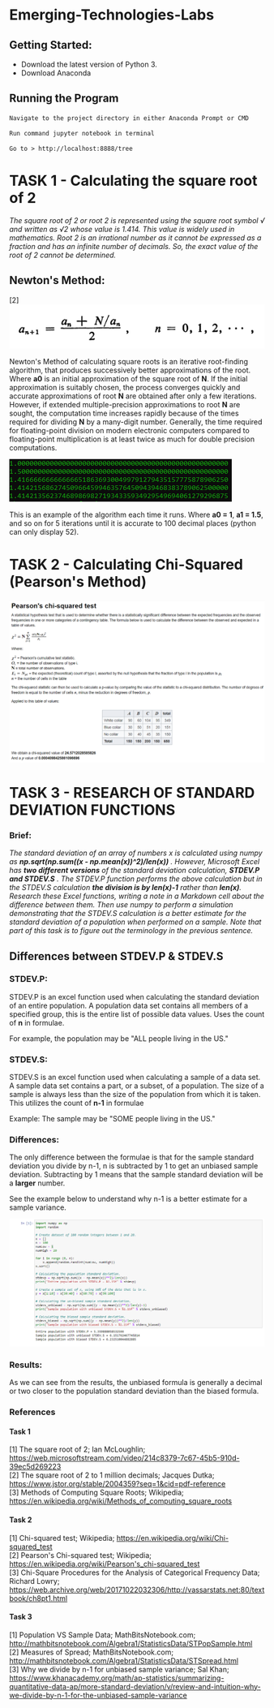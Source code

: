 # Emerging-Technologies-Labs

## Getting Started:
* Download the latest version of Python 3.
* Download Anaconda

## Running the Program
```
Navigate to the project directory in either Anaconda Prompt or CMD
```
```
Run command jupyter notebook in terminal
```
```
Go to > http://localhost:8888/tree
```

# TASK 1 - Calculating the square root of 2

*The square root of 2 or root 2 is represented using the square root symbol √ and written as √2 whose value is 1.414. This value is widely used in mathematics. Root 2 is an irrational number as it cannot be expressed as a fraction and has an infinite number of decimals. So, the exact value of the root of 2 cannot be determined.*

## Newton's Method:
[2]
![Newton's Method](images/newtons_method.png)

Newton's Method of calculating square roots is an iterative root-finding algorithm, that produces successively better approximations of the root. Where **a0** is an initial approximation of the square root of **N**. If the initial approximation is suitably chosen, the process converges quickly and accurate approximations of root **N** are obtained after only a few iterations. However, if extended multiple-precision approximations to root **N** are sought, the computation time increases rapidly because of the times required for dividing **N** by a many-digit number. Generally, the time required for floating-point division on modern electronic computers compared to floating-point multiplication is at least twice as much for double precision computations.

![Iterational Accuracy](images/iterations.png)

This is an example of the algorithm each time it runs. Where **a0 = 1**, **a1 = 1.5**, and so on for 5 iterations until it is accurate to 100 decimal places (python can only display 52).

# TASK 2 - Calculating Chi-Squared (Pearson's Method)

![jupyter markdown](images/Jupyter_markdown.png)

# TASK 3 - RESEARCH OF STANDARD DEVIATION FUNCTIONS

### Brief:
*The standard deviation of an array of numbers x is
calculated using numpy as **np.sqrt(np.sum((x - np.mean(x))^2)/len(x))** .
However, Microsoft Excel has **two different versions** of the standard deviation
calculation, **STDEV.P and STDEV.S** . The STDEV.P function performs the above
calculation but in the STDEV.S calculation **the division is by len(x)-1** rather
than **len(x)**. Research these Excel functions, writing a note in a Markdown cell
about the difference between them. Then use numpy to perform a simulation
demonstrating that the STDEV.S calculation is a better estimate for the standard
deviation of a population when performed on a sample. Note that part of this task
is to figure out the terminology in the previous sentence.*

## Differences between STDEV.P & STDEV.S

### STDEV.P:
STDEV.P is an excel function used when calculating the standard deviation of an entire population. A population data set contains all members of a specified group, this is the entire list of possible data values. Uses the count of **n** in formulae.

For example, the population may be "ALL people living in the US."

### STDEV.S:
STDEV.S is an excel function used when calculating a sample of a data set. A sample data set contains a part, or a subset, of a population. The size of a sample is always less than the size of the population from which it is taken. This utilizes the count of **n-1** in formulae

Example: The sample may be "SOME people living in the US."

### Differences:
The only difference between the formulae is that for the sample standard deviation you divide by n-1, n is subtracted by 1 to get an unbiased sample deviation. Subtracting by 1 means that the sample standard deviation will be a **larger** number.

See the example below to understand why n-1 is a better estimate for a sample variance.

![STDEV.P VS STDEV.S](images/stdev_comparison.png)

### Results:

As we can see from the results, the unbiased formula is generally a decimal or two closer to the population standard deviation than the biased formula.

### References
#### Task 1
[1] The square root of 2; Ian McLoughlin; https://web.microsoftstream.com/video/214c8379-7c67-45b5-910d-39ec5d269223<br/>
[2] The square root of 2 to 1 million decimals; Jacques Dutka; https://www.jstor.org/stable/2004359?seq=1&cid=pdf-reference<br/>
[3] Methods of Computing Square Roots; Wikipedia; https://en.wikipedia.org/wiki/Methods_of_computing_square_roots

#### Task 2
[1] Chi-squared test; Wikipedia;
https://en.wikipedia.org/wiki/Chi-squared_test<br>
[2] Pearson's Chi-squared test; Wikipedia;
https://en.wikipedia.org/wiki/Pearson's_chi-squared_test<br>
[3] Chi-Square Procedures for the Analysis of Categorical Frequency Data; Richard Lowry; https://web.archive.org/web/20171022032306/http://vassarstats.net:80/textbook/ch8pt1.html <br>

#### Task 3
[1] Population VS Sample Data; MathBitsNotebook.com; http://mathbitsnotebook.com/Algebra1/StatisticsData/STPopSample.html</br>
[2] Measures of Spread; MathBitsNotebook.com; http://mathbitsnotebook.com/Algebra1/StatisticsData/STSpread.html</br>
[3] Why we divide by n-1 for unbiased sample variance; Sal Khan; https://www.khanacademy.org/math/ap-statistics/summarizing-quantitative-data-ap/more-standard-deviation/v/review-and-intuition-why-we-divide-by-n-1-for-the-unbiased-sample-variance</br>
